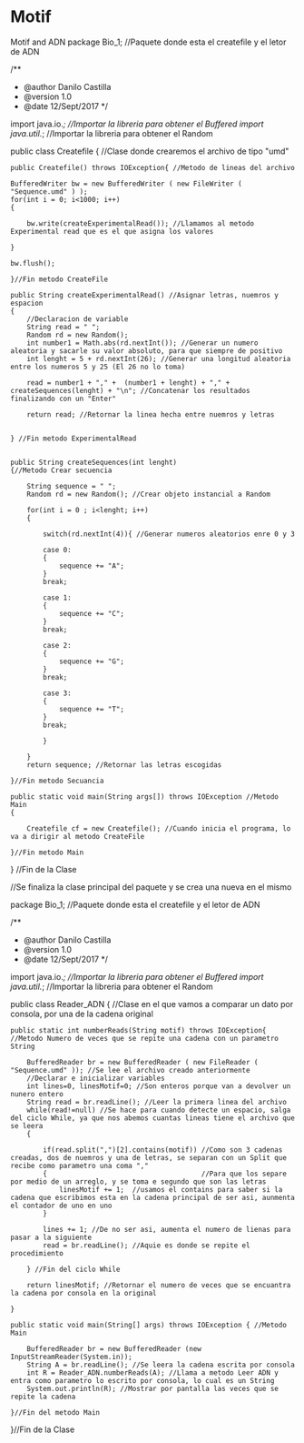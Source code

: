 # Motif
Motif and ADN
package Bio_1; //Paquete donde esta el createfile y el letor de ADN

/**
 * @author Danilo Castilla
 * @version 1.0
 * @date 12/Sept/2017
 */

import java.io.*; //Importar la libreria para obtener el Buffered
import java.util.*; //Importar la libreria para obtener el Random

public class Createfile { //Clase donde crearemos el archivo de tipo "umd"
	
	
	public Createfile() throws IOException{ //Metodo de lineas del archivo
	
	BufferedWriter bw = new BufferedWriter ( new FileWriter ( "Sequence.umd" ) );
	for(int i = 0; i<1000; i++)
	{
		
		bw.write(createExperimentalRead()); //Llamamos al metodo Experimental read que es el que asigna los valores
		
	}
	
	bw.flush();
	
	}//Fin metodo CreateFile
	
	public String createExperimentalRead() //Asignar letras, nuemros y espacion 
	{
		//Declaracion de variable
		String read = " ";
		Random rd = new Random();
		int number1 = Math.abs(rd.nextInt()); //Generar un numero aleatoria y sacarle su valor absoluto, para que siempre de positivo
		int lenght = 5 + rd.nextInt(26); //Generar una longitud aleatoria entre los numeros 5 y 25 (El 26 no lo toma)
		
		read = number1 + "," +  (number1 + lenght) + "," + createSequences(lenght) + "\n"; //Concatenar los resultados finalizando con un "Enter"
		
		return read; //Retornar la linea hecha entre nuemros y letras
		
		
	} //Fin metodo ExperimentalRead
	

	public String createSequences(int lenght) 
	{//Metodo Crear secuencia
		
		String sequence = " ";
		Random rd = new Random(); //Crear objeto instancial a Random
		
		for(int i = 0 ; i<lenght; i++)
		{
			
			switch(rd.nextInt(4)){ //Generar numeros aleatorios enre 0 y 3
			
			case 0:
			{
				sequence += "A";
			}
			break;
			
			case 1:
			{
				sequence += "C";
			}
			break;
			
			case 2:
			{
				sequence += "G";
			}
			break;
			
			case 3:
			{
				sequence += "T";
			}
			break;
			
			}
			
		}
		return sequence; //Retornar las letras escogidas
		
	}//Fin metodo Secuancia
	
	public static void main(String args[]) throws IOException //Metodo Main
	{
		
		Createfile cf = new Createfile(); //Cuando inicia el programa, lo va a dirigir al metodo CreateFile
		
	}//Fin metodo Main
	
} //Fin de la Clase

//Se finaliza la clase principal del paquete y se crea una nueva en el mismo

package Bio_1; //Paquete donde esta el createfile y el letor de ADN

/**
 * @author Danilo Castilla
 * @version 1.0
 * @date 12/Sept/2017
 */

import java.io.*; //Importar la libreria para obtener el Buffered
import java.util.*; //Importar la libreria para obtener el Random

public class Reader_ADN { //Clase en el que vamos a comparar un dato por consola, por una de la cadena original

	
	public static int numberReads(String motif) throws IOException{ //Metodo Numero de veces que se repite una cadena con un parametro String
		
		BufferedReader br = new BufferedReader ( new FileReader ( "Sequence.umd" )); //Se lee el archivo creado anteriormente
		//Declarar e inicializar variables
		int lines=0, linesMotif=0; //Son enteros porque van a devolver un nunero entero
		String read = br.readLine(); //Leer la primera linea del archivo
		while(read!=null) //Se hace para cuando detecte un espacio, salga del ciclo While, ya que nos abemos cuantas lineas tiene el archivo que se leera
		{
			
			if(read.split(",")[2].contains(motif)) //Como son 3 cadenas creadas, dos de nuemros y una de letras, se separan con un Split que recibe como parametro una coma ","
			{                                      //Para que los separe por medio de un arreglo, y se toma e segundo que son las letras
				linesMotif += 1;  //usamos el contains para saber si la cadena que escribimos esta en la cadena principal de ser asi, aunmenta el contador de uno en uno
			}
			
			lines += 1; //De no ser asi, aumenta el numero de lienas para pasar a la siguiente
			read = br.readLine(); //Aquie es donde se repite el procedimiento
			
		} //Fin del ciclo While
		
		return linesMotif; //Retornar el numero de veces que se encuantra la cadena por consola en la original
		
	}
	
	public static void main(String[] args) throws IOException { //Metodo Main
		
		BufferedReader br = new BufferedReader (new InputStreamReader(System.in));
		String A = br.readLine(); //Se leera la cadena escrita por consola
		int R = Reader_ADN.numberReads(A); //Llama a metodo Leer ADN y entra como parametro lo escrito por consola, lo cual es un String
		System.out.println(R); //Mostrar por pantalla las veces que se repite la cadena
		
	}//Fin del metodo Main
	
}//Fin de la Clase
